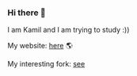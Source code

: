 ### Hi there 👋

I am Kamil and I am trying to study :)) 

My website: 
[here](http://kamil-stecyk.ct8.pl/)  🌎

My interesting fork:
[see](https://github.com/kamilstecyk/SMARTS)

